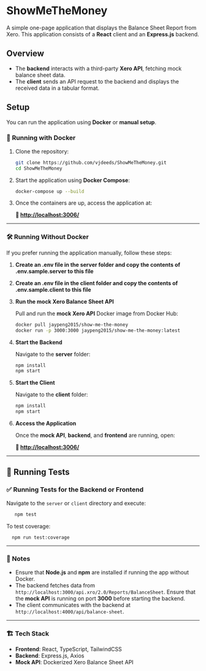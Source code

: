 # ShowMeTheMoney  

A simple one-page application that displays the Balance Sheet Report from Xero. This application consists of a **React** client and an **Express.js** backend.  

## Overview  

- The **backend** interacts with a third-party **Xero API**, fetching mock balance sheet data.  
- The **client** sends an API request to the backend and displays the received data in a tabular format.  

## Setup  

You can run the application using **Docker** or **manual setup**.  

### 🚀 Running with Docker  

1. Clone the repository:  

   ```bash
   git clone https://github.com/vjdeeds/ShowMeTheMoney.git
   cd ShowMeTheMoney
   ```

2. Start the application using **Docker Compose**:  

   ```bash
   docker-compose up --build
   ```

3. Once the containers are up, access the application at:  

   **🔗 [http://localhost:3006/](http://localhost:3006/)**  

---

### 🛠️ Running Without Docker  

If you prefer running the application manually, follow these steps:  

1. **Create an .env file in the server folder and copy the contents of .env.sample.server to this file**

2. **Create an .env file in the client folder and copy the contents of .env.sample.client to this file**

3. **Run the mock Xero Balance Sheet API**  
   
   Pull and run the **mock Xero API** Docker image from Docker Hub:  

   ```bash
   docker pull jaypeng2015/show-me-the-money
   docker run -p 3000:3000 jaypeng2015/show-me-the-money:latest
   ```

4. **Start the Backend**  

   Navigate to the **server** folder:  

   ```bash
   npm install
   npm start
   ```

5. **Start the Client**  

   Navigate to the **client** folder:  

   ```bash
   npm install
   npm start
   ```

6. **Access the Application**  

   Once the **mock API**, **backend**, and **frontend** are running, open:  

   **🔗 [http://localhost:3006/](http://localhost:3006/)**  

---

## 🧪 Running Tests

### ✅ Running Tests for the Backend or Frontend

Navigate to the `server` or `client` directory and execute:

```bash
   npm test
   ```
To test coverage:

```bash
  npm run test:coverage
   ```

---

### 📌 Notes  

- Ensure that **Node.js** and **npm** are installed if running the app without Docker.  
- The backend fetches data from `http://localhost:3000/api.xro/2.0/Reports/BalanceSheet`. Ensure that the **mock API** is running on port **3000** before starting the backend.  
- The client communicates with the backend at `http://localhost:4000/api/balance-sheet`.  

---

### 🏗️ Tech Stack  

- **Frontend**: React, TypeScript, TailwindCSS  
- **Backend**: Express.js, Axios  
- **Mock API**: Dockerized Xero Balance Sheet API  
